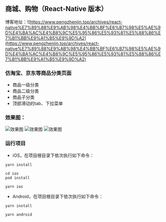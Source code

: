 ## 商城、购物（React-Native 版本）
博客地址：![https://www.pengzhenjin.top/archives/react-native%E7%89%88%E9%AB%98%E4%BB%BF%E6%B7%98%E5%AE%9D%E4%BA%AC%E4%B8%9C%E5%95%86%E5%93%81%E5%88%86%E7%B1%BB%E9%A1%B5%E9%9D%A2](https://www.pengzhenjin.top/archives/react-native%E7%89%88%E9%AB%98%E4%BB%BF%E6%B7%98%E5%AE%9D%E4%BA%AC%E4%B8%9C%E5%95%86%E5%93%81%E5%88%86%E7%B1%BB%E9%A1%B5%E9%9D%A2)
### 仿淘宝、京东等商品分类页面
- 商品一级分类
- 商品二级分类
- 商品子分类
- 顶部滑动的tab、下拉菜单

### 效果图：
![效果图](https://github.com/pengzhenjin/react-native-mall/blob/master/screenshot/1.png)
![效果图](https://github.com/pengzhenjin/react-native-mall/blob/master/screenshot/2.png)
![效果图](https://github.com/pengzhenjin/react-native-mall/blob/master/screenshot/3.png)

### 运行项目

- iOS，在项目根目录下依次执行如下命令：
```
yarn install
```

```
cd ios
pod install
```

```
yarn ios
```

- Android，在项目根目录下依次执行如下命令：
```
yarn install
```

```
yarn android
```
